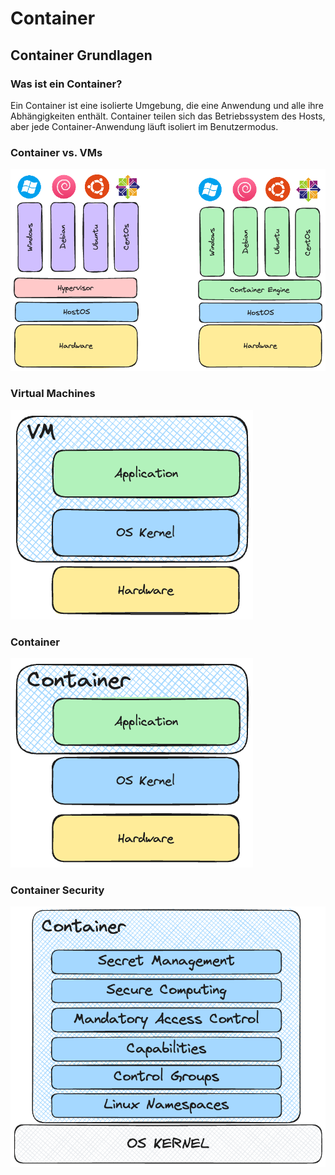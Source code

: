 # Container

## Container Grundlagen

### Was ist ein Container?

Ein Container ist eine isolierte Umgebung, die eine Anwendung und alle ihre Abhängigkeiten enthält. Container teilen sich das Betriebssystem des Hosts, aber jede Container-Anwendung läuft isoliert im Benutzermodus.

### Container vs. VMs

![Container vs. VMs](../99_assets/images/container-vs-vm.png)

### Virtual Machines
![Virtual Machines](../99_assets/images/vm-overview.png)

### Container
![Container](../99_assets/images/container-overview.png)

### Container Security
![Container Security](../99_assets/images/container-security.png)